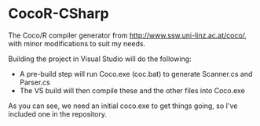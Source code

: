 # CocoR-CSharp
The Coco/R compiler generator from http://www.ssw.uni-linz.ac.at/coco/, with minor modifications to suit my needs.

Building the project in Visual Studio will do the following:

* A pre-build step will run Coco.exe (coc.bat) to generate Scanner.cs and Parser.cs
* The VS build will then compile these and the other files into Coco.exe

As you can see, we need an initial coco.exe to get things going, so I've included
one in the repository.